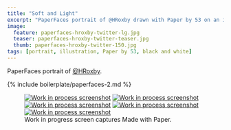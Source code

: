 ```yaml
---
title: "Soft and Light"
excerpt: "PaperFaces portrait of @HRoxby drawn with Paper by 53 on an iPad."
image: 
  feature: paperfaces-hroxby-twitter-lg.jpg
  teaser: paperfaces-hroxby-twitter-teaser.jpg
  thumb: paperfaces-hroxby-twitter-150.jpg
tags: [portrait, illustration, Paper by 53, black and white]
---
```


PaperFaces portrait of [@HRoxby](http://twitter.com/HRoxby).

{% include boilerplate/paperfaces-2.md %}

<figure class="third">
  <a href="{{ site.url }}/assets/images/paperfaces-hroxby-process-1-lg.jpg"><img src="{{ site.url }}/assets/images/paperfaces-hroxby-process-1-600.jpg" alt="Work in process screenshot"></a>
  <a href="{{ site.url }}/assets/images/paperfaces-hroxby-process-2-lg.jpg"><img src="{{ site.url }}/assets/images/paperfaces-hroxby-process-2-600.jpg" alt="Work in process screenshot"></a>
  <a href="{{ site.url }}/assets/images/paperfaces-hroxby-process-3-lg.jpg"><img src="{{ site.url }}/assets/images/paperfaces-hroxby-process-3-600.jpg" alt="Work in process screenshot"></a>
  <a href="{{ site.url }}/assets/images/paperfaces-hroxby-process-4-lg.jpg"><img src="{{ site.url }}/assets/images/paperfaces-hroxby-process-4-600.jpg" alt="Work in process screenshot"></a>
  <a href="{{ site.url }}/assets/images/paperfaces-hroxby-process-5-lg.jpg"><img src="{{ site.url }}/assets/images/paperfaces-hroxby-process-5-600.jpg" alt="Work in process screenshot"></a>
  <figcaption>Work in progress screen captures Made with Paper.</figcaption>
</figure>